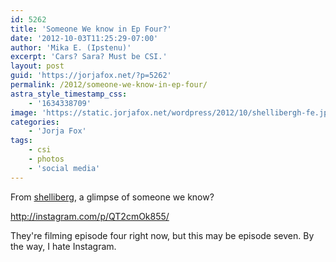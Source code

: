 ```yaml
---
id: 5262
title: 'Someone We know in Ep Four?'
date: '2012-10-03T11:25:29-07:00'
author: 'Mika E. (Ipstenu)'
excerpt: 'Cars? Sara? Must be CSI.'
layout: post
guid: 'https://jorjafox.net/?p=5262'
permalink: /2012/someone-we-know-in-ep-four/
astra_style_timestamp_css:
    - '1634338709'
image: 'https://static.jorjafox.net/wordpress/2012/10/shellibergh-fe.jpeg'
categories:
    - 'Jorja Fox'
tags:
    - csi
    - photos
    - 'social media'
---
```


From <a href="http://instagram.com/p/QT2cmOk855/">shelliberg</a>, a glimpse of someone we know?

http://instagram.com/p/QT2cmOk855/

They're filming episode four right now, but this may be episode seven. By the way, I hate Instagram.
